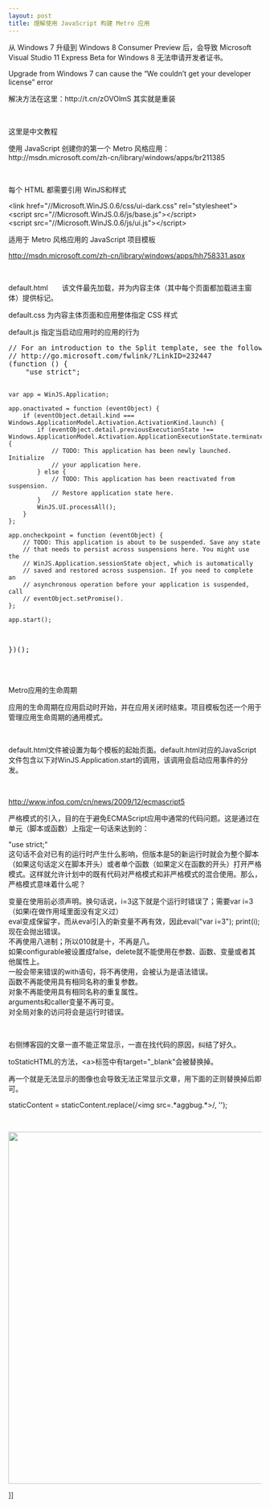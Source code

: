 ```yaml
---
layout: post
title: 理解使用 JavaScript 构建 Metro 应用
---
```

<p>从 Windows 7 升级到 Windows 8&nbsp;Consumer Preview 后，会导致&nbsp;Microsoft Visual Studio 11 Express Beta for Windows 8 无法申请开发者证书。</p>
<p>Upgrade from Windows 7 can cause the “We couldn’t get your developer license” error&nbsp;</p>
<p>解决方法在这里：http://t.cn/zOVOlmS 其实就是重装</p>
<p>&nbsp;</p>
<p>这里是中文教程</p>
<p>使用 JavaScript 创建你的第一个 Metro 风格应用：http://msdn.microsoft.com/zh-cn/library/windows/apps/br211385</p>
<p>&nbsp;</p>
<p>每个 HTML 都需要引用 WinJS和样式</p>
<p>&lt;link href="//Microsoft.WinJS.0.6/css/ui-dark.css" rel="stylesheet"&gt;<br /> &lt;script src="//Microsoft.WinJS.0.6/js/base.js"&gt;&lt;/script&gt;<br /> &lt;script src="//Microsoft.WinJS.0.6/js/ui.js"&gt;&lt;/script&gt;</p>
<p>适用于 Metro 风格应用的 JavaScript 项目模板</p>
<p><a href="http://msdn.microsoft.com/zh-cn/library/windows/apps/hh758331.aspx">http://msdn.microsoft.com/zh-cn/library/windows/apps/hh758331.aspx</a></p>
<p>&nbsp;</p>
<p>default.html　　该文件最先加载，并为内容主体（其中每个页面都加载进主窗体）提供标记。</p>
<p>default.css 为内容主体页面和应用整体指定 CSS 样式</p>
<p>default.js 指定当启动应用时的应用的行为</p>
<div class="cnblogs_Highlighter">
<pre class="brush:javascript;gutter:true;">// For an introduction to the Split template, see the following documentation:
// http://go.microsoft.com/fwlink/?LinkID=232447
(function () {
    "use strict";

    var app = WinJS.Application;

    app.onactivated = function (eventObject) {
        if (eventObject.detail.kind === Windows.ApplicationModel.Activation.ActivationKind.launch) {
            if (eventObject.detail.previousExecutionState !== Windows.ApplicationModel.Activation.ApplicationExecutionState.terminated) {
                // TODO: This application has been newly launched. Initialize 
                // your application here.
            } else {
                // TODO: This application has been reactivated from suspension. 
                // Restore application state here.
            }
            WinJS.UI.processAll();
        }
    };

    app.oncheckpoint = function (eventObject) {
        // TODO: This application is about to be suspended. Save any state
        // that needs to persist across suspensions here. You might use the 
        // WinJS.Application.sessionState object, which is automatically
        // saved and restored across suspension. If you need to complete an
        // asynchronous operation before your application is suspended, call
        // eventObject.setPromise(). 
    };

    app.start();
})();
</pre>
</div>
<p>　　</p>
<p>Metro应用的生命周期</p>
<p>应用的生命周期在应用启动时开始，并在应用关闭时结束。项目模板包还一个用于管理应用生命周期的通用模式。</p>
<p>&nbsp;</p>
<p>default.html文件被设置为每个模板的起始页面。default.html对应的JavaScript文件包含以下对WinJS.Application.start的调用，该调用会启动应用事件的分发。</p>
<p>&nbsp;</p>
<p><a href="http://www.infoq.com/cn/news/2009/12/ecmascript5">http://www.infoq.com/cn/news/2009/12/ecmascript5</a></p>
<p>严格模式的引入，目的在于避免ECMAScript应用中通常的代码问题。这是通过在单元（脚本或函数）上指定一句话来达到的：</p>
<p>"use strict;"<br />这句话不会对已有的运行时产生什么影响，但版本是5的新运行时就会为整个脚本（如果这句话定义在脚本开头）或者单个函数（如果定义在函数的开头）打开严格模式。这样就允许计划中的既有代码对严格模式和非严格模式的混合使用。那么，严格模式意味着什么呢？</p>
<p>变量在使用前必须声明。换句话说，i=3这下就是个运行时错误了；需要var i=3（如果i在做作用域里面没有定义过）<br />eval变成保留字，而从eval引入的新变量不再有效，因此eval("var i=3"); print(i);现在会抛出错误。<br />不再使用八进制；所以010就是十，不再是八。<br />如果configurable被设置成false，delete就不能使用在参数、函数、变量或者其他属性上。<br />一般会带来错误的with语句，将不再使用，会被认为是语法错误。<br />函数不再能使用具有相同名称的重复参数。<br />对象不再能使用具有相同名称的重复属性。<br />arguments和caller变量不再可变。<br />对全局对象的访问将会是运行时错误。</p>
<p>&nbsp;</p>
<p>右侧博客园的文章一直不能正常显示，一直在找代码的原因，纠结了好久。</p>
<p>toStaticHTML的方法，&lt;a&gt;标签中有target="_blank"会被替换掉。</p>
<p>再一个就是无法显示的图像也会导致无法正常显示文章，用下面的正则替换掉后即可。</p>
<p>staticContent = staticContent.replace(/&lt;img src=.*aggbug.*&gt;/, '');&nbsp;</p>
<p>&nbsp;</p>
<p><img src="http://pic002.cnblogs.com/images/2012/18938/2012031200191574.png" alt="" width="700" /></p>]]